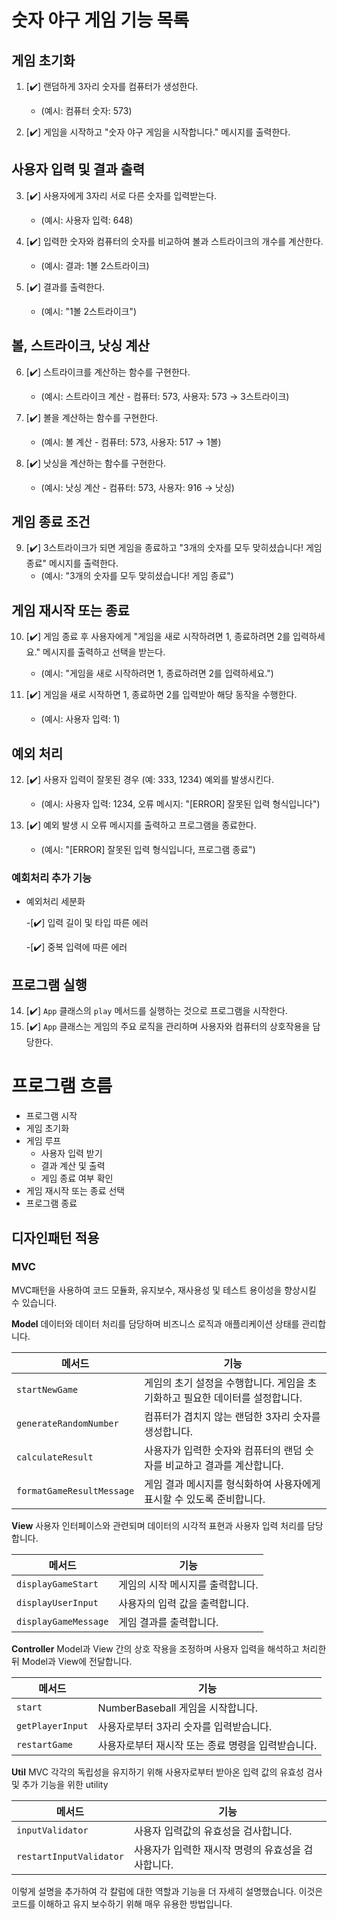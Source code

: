 # 숫자 야구 게임 기능 목록

## 게임 초기화

1. [✔️] 랜덤하게 3자리 숫자를 컴퓨터가 생성한다.

   - (예시: 컴퓨터 숫자: 573)

2. [✔️] 게임을 시작하고 "숫자 야구 게임을 시작합니다." 메시지를 출력한다.

## 사용자 입력 및 결과 출력

3. [✔️] 사용자에게 3자리 서로 다른 숫자를 입력받는다.

   - (예시: 사용자 입력: 648)

4. [✔️] 입력한 숫자와 컴퓨터의 숫자를 비교하여 볼과 스트라이크의 개수를 계산한다.

   - (예시: 결과: 1볼 2스트라이크)

5. [✔️] 결과를 출력한다.
   - (예시: "1볼 2스트라이크")

## 볼, 스트라이크, 낫싱 계산

6. [✔️] 스트라이크를 계산하는 함수를 구현한다.

   - (예시: 스트라이크 계산 - 컴퓨터: 573, 사용자: 573 → 3스트라이크)

7. [✔️] 볼을 계산하는 함수를 구현한다.

   - (예시: 볼 계산 - 컴퓨터: 573, 사용자: 517 → 1볼)

8. [✔️] 낫싱을 계산하는 함수를 구현한다.
   - (예시: 낫싱 계산 - 컴퓨터: 573, 사용자: 916 → 낫싱)

## 게임 종료 조건

9. [✔️] 3스트라이크가 되면 게임을 종료하고 "3개의 숫자를 모두 맞히셨습니다! 게임 종료" 메시지를 출력한다.
   - (예시: "3개의 숫자를 모두 맞히셨습니다! 게임 종료")

## 게임 재시작 또는 종료

10. [✔️] 게임 종료 후 사용자에게 "게임을 새로 시작하려면 1, 종료하려면 2를 입력하세요." 메시지를 출력하고 선택을 받는다.

    - (예시: "게임을 새로 시작하려면 1, 종료하려면 2를 입력하세요.")

11. [✔️] 게임을 새로 시작하면 1, 종료하면 2를 입력받아 해당 동작을 수행한다.
    - (예시: 사용자 입력: 1)

## 예외 처리

12. [✔️] 사용자 입력이 잘못된 경우 (예: 333, 1234) 예외를 발생시킨다.

    - (예시: 사용자 입력: 1234, 오류 메시지: "[ERROR] 잘못된 입력 형식입니다")

13. [✔️] 예외 발생 시 오류 메시지를 출력하고 프로그램을 종료한다.
    - (예시: "[ERROR] 잘못된 입력 형식입니다, 프로그램 종료")

### 예회처리 추가 기능

- 예외처리 세분화

  -[✔️] 입력 길이 및 타입 따른 에러

  -[✔️] 중복 입력에 따른 에러

## 프로그램 실행

14. [✔️] `App` 클래스의 `play` 메서드를 실행하는 것으로 프로그램을 시작한다.
15. [✔️] `App` 클래스는 게임의 주요 로직을 관리하며 사용자와 컴퓨터의 상호작용을 담당한다.

# 프로그램 흐름

- 프로그램 시작
- 게임 초기화
- 게임 루프
  - 사용자 입력 받기
  - 결과 계산 및 출력
  - 게임 종료 여부 확인
- 게임 재시작 또는 종료 선택
- 프로그램 종료

## 디자인패턴 적용

### MVC

MVC패턴을 사용하여 코드 모듈화, 유지보수, 재사용성 및 테스트 용이성을 향상시킬 수 있습니다.

**Model**
데이터와 데이터 처리를 담당하며 비즈니스 로직과 애플리케이션 상태를 관리합니다.

| 메서드                    | 기능                                                                         |
| ------------------------- | ---------------------------------------------------------------------------- |
| `startNewGame`            | 게임의 초기 설정을 수행합니다. 게임을 초기화하고 필요한 데이터를 설정합니다. |
| `generateRandomNumber`    | 컴퓨터가 겹치지 않는 랜덤한 3자리 숫자를 생성합니다.                         |
| `calculateResult`         | 사용자가 입력한 숫자와 컴퓨터의 랜덤 숫자를 비교하고 결과를 계산합니다.      |
| `formatGameResultMessage` | 게임 결과 메시지를 형식화하여 사용자에게 표시할 수 있도록 준비합니다.        |

**View**
사용자 인터페이스와 관련되며 데이터의 시각적 표현과 사용자 입력 처리를 담당합니다.

| 메서드               | 기능                             |
| -------------------- | -------------------------------- |
| `displayGameStart`   | 게임의 시작 메시지를 출력합니다. |
| `displayUserInput`   | 사용자의 입력 값을 출력합니다.   |
| `displayGameMessage` | 게임 결과를 출력합니다.          |

**Controller**
Model과 View 간의 상호 작용을 조정하며 사용자 입력을 해석하고 처리한 뒤 Model과 View에 전달합니다.

| 메서드           | 기능                                               |
| ---------------- | -------------------------------------------------- |
| `start`          | NumberBaseball 게임을 시작합니다.                  |
| `getPlayerInput` | 사용자로부터 3자리 숫자를 입력받습니다.            |
| `restartGame`    | 사용자로부터 재시작 또는 종료 명령을 입력받습니다. |

**Util**
MVC 각각의 독립성을 유지하기 위해 사용자로부터 받아온 입력 값의 유효성 검사 및 추가 기능을 위한 utility

| 메서드                  | 기능                                               |
| ----------------------- | -------------------------------------------------- |
| `inputValidator`        | 사용자 입력값의 유효성을 검사합니다.               |
| `restartInputValidator` | 사용자가 입력한 재시작 명령의 유효성을 검사합니다. |

이렇게 설명을 추가하여 각 칼럼에 대한 역할과 기능을 더 자세히 설명했습니다. 이것은 코드를 이해하고 유지 보수하기 위해 매우 유용한 방법입니다.
